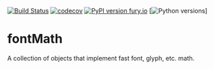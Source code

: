 [![Build Status](https://github.com/robotools/fontMath/workflows/Tests/badge.svg)](https://github.com/robotools/fontMath/actions?query=workflow%3ATests)
[![codecov](https://codecov.io/gh/robotools/fontMath/branch/master/graph/badge.svg)](https://codecov.io/gh/robotools/fontMath)
[![PyPI version fury.io](https://badge.fury.io/py/fontMath.svg)](https://pypi.org/project/fontMath/)
[![Python versions](https://img.shields.io/badge/python-3.6%2C%203.7%2C%203.8%2C%203.9-blue.svg)]

# fontMath
A collection of objects that implement fast font, glyph, etc. math.

